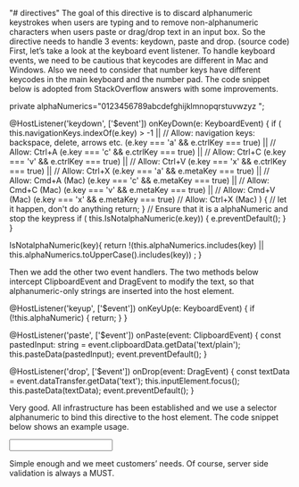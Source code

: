 "# directives" 
The goal of this directive is to discard alphanumeric keystrokes when users are typing and to remove non-alphanumeric characters when users paste or drag/drop text in an input box. So the directive needs to handle 3 events: keydown, paste and drop. (source code)
First, let’s take a look at the keyboard event listener. To handle keyboard events, we need to be cautious that keycodes are different in Mac and Windows. Also we need to consider that number keys have different keycodes in the main keyboard and the number pad. The code snippet below is adopted from StackOverflow answers with some improvements.

private alphaNumerics="0123456789abcdefghijklmnopqrstuvwzyz ";

 @HostListener('keydown', ['$event'])
  onKeyDown(e: KeyboardEvent) {
    if (
      this.navigationKeys.indexOf(e.key) > -1 || // Allow: navigation keys: backspace, delete, arrows etc.
      (e.key === 'a' && e.ctrlKey === true) || // Allow: Ctrl+A
      (e.key === 'c' && e.ctrlKey === true) || // Allow: Ctrl+C
      (e.key === 'v' && e.ctrlKey === true) || // Allow: Ctrl+V
      (e.key === 'x' && e.ctrlKey === true) || // Allow: Ctrl+X
      (e.key === 'a' && e.metaKey === true) || // Allow: Cmd+A (Mac)
      (e.key === 'c' && e.metaKey === true) || // Allow: Cmd+C (Mac)
      (e.key === 'v' && e.metaKey === true) || // Allow: Cmd+V (Mac)
      (e.key === 'x' && e.metaKey === true)    // Allow: Ctrl+X (Mac)
    ) {
      // let it happen, don't do anything
      return;
    }
    // Ensure that it is a alphaNumeric and stop the keypress
    if ( this.IsNotalphaNumeric(e.key)) {
      e.preventDefault();
    }
  }

  IsNotalphaNumeric(key){
    return !(this.alphaNumerics.includes(key) || this.alphaNumerics.toUpperCase().includes(key)) ;
  }


Then we add the other two event handlers. The two methods below intercept ClipboardEvent and DragEvent to modify the text, so that alphanumeric-only strings are inserted into the host element.

  @HostListener('keyup', ['$event'])
  onKeyUp(e: KeyboardEvent) {
    if (!this.alphaNumeric) {
      return;
    }
  }

  @HostListener('paste', ['$event'])
  onPaste(event: ClipboardEvent) {
    const pastedInput: string = event.clipboardData.getData('text/plain');
    this.pasteData(pastedInput);
    event.preventDefault();
  }

  @HostListener('drop', ['$event'])
  onDrop(event: DragEvent) {
    const textData = event.dataTransfer.getData('text');
    this.inputElement.focus();
    this.pasteData(textData);
    event.preventDefault();
  }
  
  Very good. All infrastructure has been established and we use a selector alphanumeric to bind this directive to the host element. The code snippet below shows an example usage.
  
<input type="text" alphanumeric  maxlength="3">

Simple enough and we meet customers’ needs. Of course, server side validation is always a MUST.
